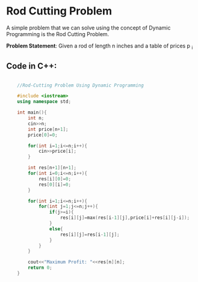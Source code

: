 # Rod Cutting Problem

A simple problem that we can solve using the concept of Dynamic Programming is the Rod Cutting Problem.

**Problem Statement**: Given a rod of length n inches and a table of prices p <sub>i</sub>

## Code in C++:

```cpp

    //Rod-Cutting Problem Using Dynamic Programming

    #include <iostream>
    using namespace std;

    int main(){
        int n;
        cin>>n;
        int price[n+1];
        price[0]=0;

        for(int i=1;i<=n;i++){
            cin>>price[i];
        }

        int res[n+1][n+1];
        for(int i=0;i<=n;i++){
            res[i][0]=0;
            res[0][i]=0;
        }

        for(int i=1;i<=n;i++){
            for(int j=1;j<=n;j++){
                if(j>=i){
                    res[i][j]=max(res[i-1][j],price[i]+res[i][j-i]);
                }
                else{
                    res[i][j]=res[i-1][j];
                }
            }
        }

        cout<<"Maximum Profit: "<<res[n][n];
        return 0;
    }

```
